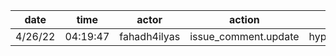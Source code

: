 | date    | time     | actor        | action               | repo             | user | data.team | data.new_repo_permission | data.old_repo_permission |
| ------- | -------- | ------------ | -------------------- | ---------------- | ---- | --------- | ------------------------ | ------------------------ |
| 4/26/22 | 04:19:47 | fahadh4ilyas | issue_comment.update | hyperledger/besu |      |           |                          |                          |
